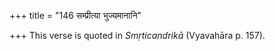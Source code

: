 +++
title = "146 सम्प्रीत्या भुज्यमानानि"

+++
This verse is quoted in *Smṛticandrikā* (Vyavahāra p. 157).


